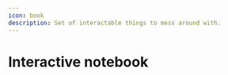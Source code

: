 ```yaml
---
icon: book
description: Set of interactable things to mess around with.
---
```


# Interactive notebook

